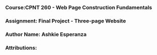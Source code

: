 ### Course:CPNT 260 - Web Page Construction Fundamentals 
### Assignment: Final Project - Three-page Website
### Author Name: Ashkie Esperanza
### Attributions: 